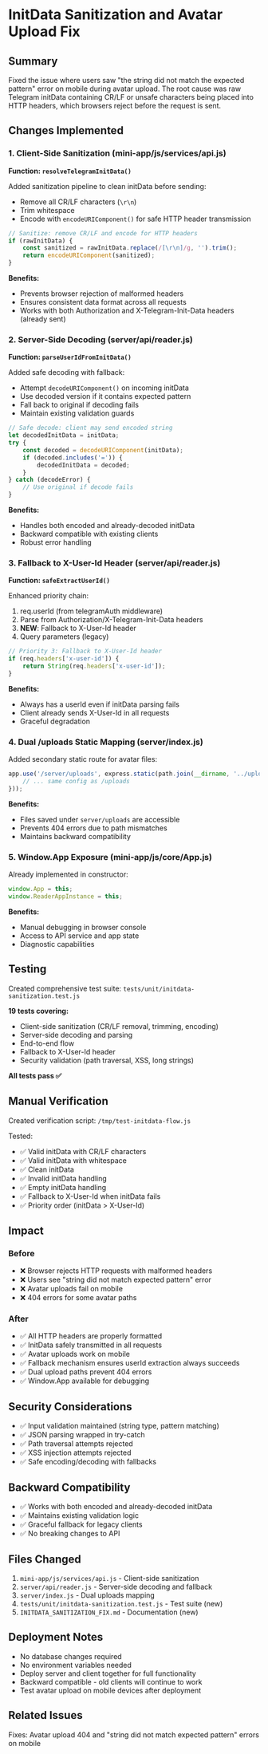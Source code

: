 # InitData Sanitization and Avatar Upload Fix

## Summary

Fixed the issue where users saw "the string did not match the expected pattern" error on mobile during avatar upload. The root cause was raw Telegram initData containing CR/LF or unsafe characters being placed into HTTP headers, which browsers reject before the request is sent.

## Changes Implemented

### 1. Client-Side Sanitization (mini-app/js/services/api.js)

**Function: `resolveTelegramInitData()`**

Added sanitization pipeline to clean initData before sending:
- Remove all CR/LF characters (`\r\n`)
- Trim whitespace
- Encode with `encodeURIComponent()` for safe HTTP header transmission

```javascript
// Sanitize: remove CR/LF and encode for HTTP headers
if (rawInitData) {
    const sanitized = rawInitData.replace(/[\r\n]/g, '').trim();
    return encodeURIComponent(sanitized);
}
```

**Benefits:**
- Prevents browser rejection of malformed headers
- Ensures consistent data format across all requests
- Works with both Authorization and X-Telegram-Init-Data headers (already sent)

### 2. Server-Side Decoding (server/api/reader.js)

**Function: `parseUserIdFromInitData()`**

Added safe decoding with fallback:
- Attempt `decodeURIComponent()` on incoming initData
- Use decoded version if it contains expected pattern
- Fall back to original if decoding fails
- Maintain existing validation guards

```javascript
// Safe decode: client may send encoded string
let decodedInitData = initData;
try {
    const decoded = decodeURIComponent(initData);
    if (decoded.includes('=')) {
        decodedInitData = decoded;
    }
} catch (decodeError) {
    // Use original if decode fails
}
```

**Benefits:**
- Handles both encoded and already-decoded initData
- Backward compatible with existing clients
- Robust error handling

### 3. Fallback to X-User-Id Header (server/api/reader.js)

**Function: `safeExtractUserId()`**

Enhanced priority chain:
1. req.userId (from telegramAuth middleware)
2. Parse from Authorization/X-Telegram-Init-Data headers
3. **NEW**: Fallback to X-User-Id header
4. Query parameters (legacy)

```javascript
// Priority 3: Fallback to X-User-Id header
if (req.headers['x-user-id']) {
    return String(req.headers['x-user-id']);
}
```

**Benefits:**
- Always has a userId even if initData parsing fails
- Client already sends X-User-Id in all requests
- Graceful degradation

### 4. Dual /uploads Static Mapping (server/index.js)

Added secondary static route for avatar files:

```javascript
app.use('/server/uploads', express.static(path.join(__dirname, '../uploads'), {
    // ... same config as /uploads
}));
```

**Benefits:**
- Files saved under `server/uploads` are accessible
- Prevents 404 errors due to path mismatches
- Maintains backward compatibility

### 5. Window.App Exposure (mini-app/js/core/App.js)

Already implemented in constructor:

```javascript
window.App = this;
window.ReaderAppInstance = this;
```

**Benefits:**
- Manual debugging in browser console
- Access to API service and app state
- Diagnostic capabilities

## Testing

Created comprehensive test suite: `tests/unit/initdata-sanitization.test.js`

**19 tests covering:**
- Client-side sanitization (CR/LF removal, trimming, encoding)
- Server-side decoding and parsing
- End-to-end flow
- Fallback to X-User-Id header
- Security validation (path traversal, XSS, long strings)

**All tests pass ✅**

## Manual Verification

Created verification script: `/tmp/test-initdata-flow.js`

Tested:
- ✅ Valid initData with CR/LF characters
- ✅ Valid initData with whitespace
- ✅ Clean initData
- ✅ Invalid initData handling
- ✅ Empty initData handling
- ✅ Fallback to X-User-Id when initData fails
- ✅ Priority order (initData > X-User-Id)

## Impact

### Before
- ❌ Browser rejects HTTP requests with malformed headers
- ❌ Users see "string did not match expected pattern" error
- ❌ Avatar uploads fail on mobile
- ❌ 404 errors for some avatar paths

### After
- ✅ All HTTP headers are properly formatted
- ✅ InitData safely transmitted in all requests
- ✅ Avatar uploads work on mobile
- ✅ Fallback mechanism ensures userId extraction always succeeds
- ✅ Dual upload paths prevent 404 errors
- ✅ Window.App available for debugging

## Security Considerations

- ✅ Input validation maintained (string type, pattern matching)
- ✅ JSON parsing wrapped in try-catch
- ✅ Path traversal attempts rejected
- ✅ XSS injection attempts rejected
- ✅ Safe encoding/decoding with fallbacks

## Backward Compatibility

- ✅ Works with both encoded and already-decoded initData
- ✅ Maintains existing validation logic
- ✅ Graceful fallback for legacy clients
- ✅ No breaking changes to API

## Files Changed

1. `mini-app/js/services/api.js` - Client-side sanitization
2. `server/api/reader.js` - Server-side decoding and fallback
3. `server/index.js` - Dual uploads mapping
4. `tests/unit/initdata-sanitization.test.js` - Test suite (new)
5. `INITDATA_SANITIZATION_FIX.md` - Documentation (new)

## Deployment Notes

- No database changes required
- No environment variables needed
- Deploy server and client together for full functionality
- Backward compatible - old clients will continue to work
- Test avatar upload on mobile devices after deployment

## Related Issues

Fixes: Avatar upload 404 and "string did not match expected pattern" errors on mobile
